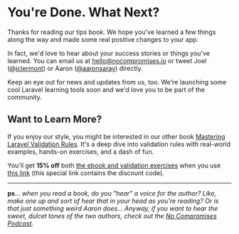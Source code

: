 # You're Done. What Next?

Thanks for reading our tips book. We hope you've learned a few things along the way and made some real positive changes to your app.

In fact, we'd love to hear about your success stories or things you've learned.  You can email us at [hello@nocompromises.io](mailto://hello@nocompromises.io) or tweet Joel ([@jclermont](https://twitter.com/jclermont)) or Aaron ([@aaronsaray](https://twitter.com/aaronsaray)) directly.

Keep an eye out for news and updates from us, too.  We're launching some cool Laravel learning tools soon and we'd love you to be part of the community.

## Want to Learn More?

If you enjoy our style, you might be interested in our other book [Mastering Laravel Validation Rules](https://gumroad.com/l/laravel-validation/little-laravel).  It's a deep dive into validation rules with real-world examples, hands-on exercises, and a dash of fun.

You'll get **15% off** both [the ebook and validation exercises](https://gumroad.com/l/laravel-validation/little-laravel) when you use [this link](https://gumroad.com/l/laravel-validation/little-laravel) (this special link contains the discount code).

---

**ps**... *when you read a book, do you "hear" a voice for the author? Like, make one up and sort of hear that in your head as you're reading? Or is that just something weird Aaron does... Anyway, if you want to hear the sweet, dulcet tones of the two authors, check out the [No Compromises Podcast](https://show.nocompromises.io).*